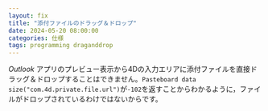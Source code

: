 ```yaml
---
layout: fix
title: "添付ファイルのドラッグ＆ドロップ"
date: 2024-05-20 08:00:00
categories: 仕様
tags: programming draganddrop
---
```


*Outlook* アプリのプレビュー表示から4Dの入力エリアに添付ファイルを直接ドラッグ＆ドロップすることはできません。`Pasteboard data size("com.4d.private.file.url")`が`-102`を返すことからわかるように，ファイルがドロップされているわけではないからです。